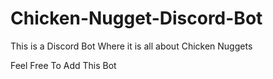 # Chicken-Nugget-Discord-Bot
This is a Discord Bot Where it is all about Chicken Nuggets

Feel Free To Add This Bot
